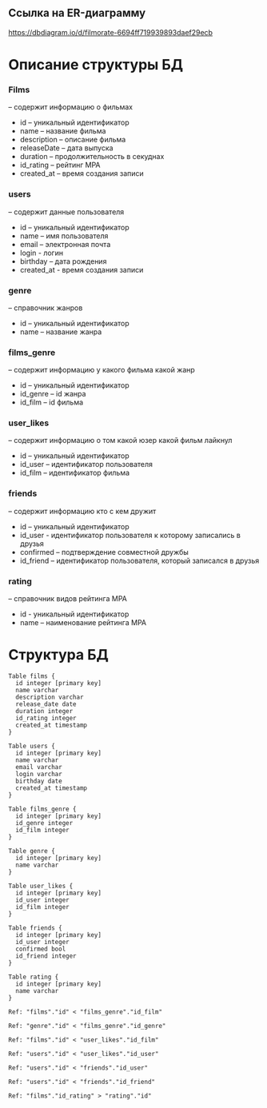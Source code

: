 ## Ссылка на ER-диаграмму

https://dbdiagram.io/d/filmorate-6694ff719939893daef29ecb

# Описание структуры БД

### Films

– содержит информацию о фильмах

- id – уникальный идентификатор
- name – название фильма
- description – описание фильма
- releaseDate – дата выпуска
- duration – продолжительность в секуднах
- id_rating – рейтинг МРА
- created_at – время создания записи

### users

– содержит данные пользователя

- id – уникальный идентификатор
- name – имя пользователя
- email – электронная почта
- login - логин
- birthday – дата рождения
- created_at - время создания записи

### genre

– справочник жанров

- id – уникальный идентификатор
- name – название жанра

### films_genre

– содержит информацию у какого фильма какой жанр

- id – уникальный идентификатор
- id_genre – id жанра
- id_film – id фильма

### user_likes

– содержит информацию о том какой юзер какой фильм лайкнул

- id – уникальный идентификатор
- id_user – идентификатор пользователя
- id_film – идентификатор фильма

### friends

– содержит информацию кто с кем дружит

- id – уникальный идентификатор
- id_user - идентификатор пользователя к которому записались в друзья
- confirmed – подтверждение совместной дружбы
- id_friend – идентификатор пользователя, который записался в друзья

### rating

– справочник видов рейтинга МРА

- id - уникальный идентификатор
- name – наименование рейтинга МРА

# Структура БД

```
Table films {
  id integer [primary key]
  name varchar
  description varchar
  release_date date
  duration integer
  id_rating integer
  created_at timestamp 
}

Table users {
  id integer [primary key]
  name varchar
  email varchar
  login varchar
  birthday date
  created_at timestamp
}

Table films_genre {
  id integer [primary key]
  id_genre integer
  id_film integer
}

Table genre {
  id integer [primary key]
  name varchar
}

Table user_likes {
  id integer [primary key]
  id_user integer
  id_film integer
}

Table friends {
  id integer [primary key]
  id_user integer
  confirmed bool
  id_friend integer 
}

Table rating {
  id integer [primary key]
  name varchar
}

Ref: "films"."id" < "films_genre"."id_film"

Ref: "genre"."id" < "films_genre"."id_genre"

Ref: "films"."id" < "user_likes"."id_film"

Ref: "users"."id" < "user_likes"."id_user"

Ref: "users"."id" < "friends"."id_user"

Ref: "users"."id" < "friends"."id_friend"

Ref: "films"."id_rating" > "rating"."id"
```
